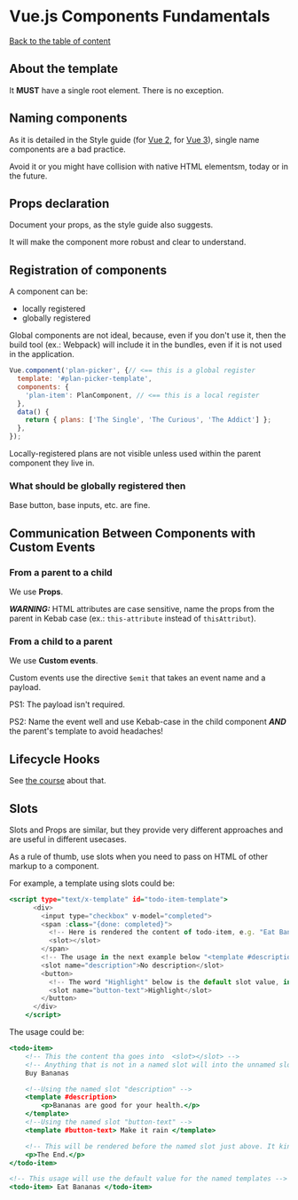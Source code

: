 # Vue.js Components Fundamentals

[Back to the table of content](README.md)

## About the template

It **MUST** have a single root element. There is no exception.

## Naming components

As it is detailed in the Style guide (for [Vue 2](https://v2.vuejs.org/v2/style-guide/?redirect=true), for [Vue 3](https://vuejs.org/style-guide/)), single name components are a bad practice.

Avoid it or you might have collision with native HTML elementsm, today or in the future.

## Props declaration

Document your props, as the style guide also suggests.

It will make the component more robust and clear to understand.

## Registration of components

A component can be:

- locally registered
- globally registered

Global components are not ideal, because, even if you don't use it, then the build tool (ex.: Webpack) will include it in the bundles, even if it is not used in the application.

```javascript
Vue.component('plan-picker', {// <== this is a global register
  template: '#plan-picker-template',
  components: {
    'plan-item': PlanComponent, // <== this is a local register
  },
  data() {
    return { plans: ['The Single', 'The Curious', 'The Addict'] };
  },
});
```

Locally-registered plans are not visible unless used within the parent component they live in.

### What should be globally registered then

Base button, base inputs, etc. are fine.

## Communication Between Components with Custom Events

### From a parent to a child

We use **Props**.

**_WARNING:_** HTML attributes are case sensitive, name the props from the parent in Kebab case (ex.: `this-attribute` instead of `thisAttribut`).

### From a child to a parent

We use **Custom events**.

Custom events use the directive `$emit` that takes an event name and a payload.

PS1: The payload isn't required.

PS2: Name the event well and use Kebab-case in the child component **_AND_** the parent's template to avoid headaches!

## Lifecycle Hooks

See [the course](https://vueschool.io/lessons/understanding-the-vuejs-lifecycle-hooks) about that.

## Slots

Slots and Props are similar, but they provide very different approaches and are useful in different usecases.

As a rule of thumb, use slots when you need to pass on HTML of other markup to a component.

For example, a template using slots could be:

```htm
<script type="text/x-template" id="todo-item-template">
      <div>
        <input type="checkbox" v-model="completed">
        <span :class="{done: completed}">
          <!-- Here is rendered the content of todo-item, e.g. "Eat Bananas" -->
          <slot></slot>
        </span>
        <!-- The usage in the next example below "<template #description>" for the named slot below -->
        <slot name="description">No description</slot>
        <button>
          <!-- The word "Highlight" below is the default slot value, in case you don't specify a slot button in the usage of "Eat Bananas" above -->
          <slot name="button-text">Highlight</slot>
        </button>
      </div>
    </script>
```

The usage could be:

```htm
<todo-item>
    <!-- This the content tha goes into  <slot></slot> -->
    <!-- Anything that is not in a named slot will into the unnamed slot -->
    Buy Bananas

    <!--Using the named slot "description" -->
    <template #description>
        <p>Bananas are good for your health.</p>
    </template>
    <!--Using the named slot "button-text" -->
    <template #button-text> Make it rain </template>

    <!-- This will be rendered before the named slot just above. It kinda mess up the HTML... so you should use a named slot for it. -->
    <p>The End.</p>
</todo-item>

<!-- This usage will use the default value for the named templates -->
<todo-item> Eat Bananas </todo-item>
```
